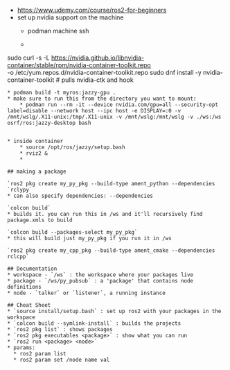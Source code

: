 * <https://www.udemy.com/course/ros2-for-beginners>
* set up nvidia support on the machine
  * podman machine ssh

  * ```

sudo curl -s -L <https://nvidia.github.io/libnvidia-container/stable/rpm/nvidia-container-toolkit.repo> \
     -o /etc/yum.repos.d/nvidia-container-toolkit.repo
sudo dnf install -y nvidia-container-toolkit            # pulls nvidia-ctk and hook

```
* podman build -t myros:jazzy-gpu .
* make sure to run this from the directory you want to mount:
    * podman run --rm -it --device nvidia.com/gpu=all --security-opt label=disable --network host --ipc host -e DISPLAY=:0 -v /mnt/wslg/.X11-unix:/tmp/.X11-unix -v /mnt/wslg:/mnt/wslg -v ./ws:/ws osrf/ros:jazzy-desktop bash


* inside container
    * source /opt/ros/jazzy/setup.bash
    * rviz2 &
    * 

## making a package

`ros2 pkg create my_py_pkg --build-type ament_python --dependencies `rclypy`
* can also specify dependencies: --dependencies

`colcon build`
* builds it. you can run this in /ws and it'll recursively find package.xmls to build

`colcon build --packages-select my_py_pkg`
* this will build just my_py_pkg if you run it in /ws

`ros2 pkg create my_cpp_pkg --build-type ament_cmake --dependencies rclcpp`

## Documentation
* workspace - `/ws` : the workspace where your packages live
* package - `/ws/py_pubsub` : a 'package' that contains node definitions
* node - `talker` or `listener`, a running instance

## Cheat Sheet
* `source install/setup.bash` : set up ros2 with your packages in the workspace
* `colcon build --symlink-install` : builds the projects
* `ros2 pkg list` : shows packages
* `ros2 pkg executables <package>` : show what you can run
* `ros2 run <package> <node>`
* params:
  * ros2 param list
  * ros2 param set /node name val
